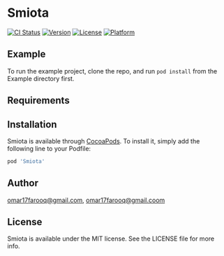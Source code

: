 # Smiota

[![CI Status](https://img.shields.io/travis/omar17farooq@gmail.com/Smiota.svg?style=flat)](https://travis-ci.org/omar17farooq@gmail.com/Smiota)
[![Version](https://img.shields.io/cocoapods/v/Smiota.svg?style=flat)](https://cocoapods.org/pods/Smiota)
[![License](https://img.shields.io/cocoapods/l/Smiota.svg?style=flat)](https://cocoapods.org/pods/Smiota)
[![Platform](https://img.shields.io/cocoapods/p/Smiota.svg?style=flat)](https://cocoapods.org/pods/Smiota)

## Example

To run the example project, clone the repo, and run `pod install` from the Example directory first.

## Requirements

## Installation

Smiota is available through [CocoaPods](https://cocoapods.org). To install
it, simply add the following line to your Podfile:

```ruby
pod 'Smiota'
```

## Author

omar17farooq@gmail.com, omar17farooq@gmail.coom

## License

Smiota is available under the MIT license. See the LICENSE file for more info.
